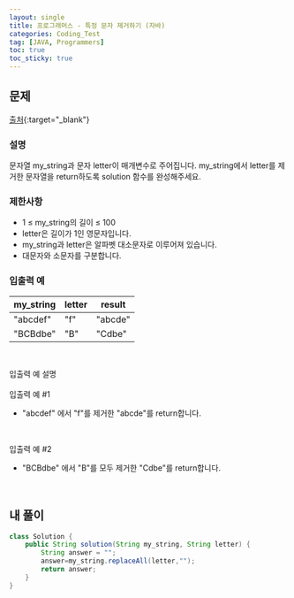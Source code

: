 ```yaml
---
layout: single
title: 프로그래머스 - 특정 문자 제거하기 (자바)
categories: Coding_Test
tag: [JAVA, Programmers]
toc: true
toc_sticky: true
---
```


## 문제
[출처](https://school.programmers.co.kr/learn/courses/30/lessons/120826?language=java){:target="_blank"}
### 설명
문자열 my_string과 문자 letter이 매개변수로 주어집니다. my_string에서 letter를 제거한 문자열을 return하도록 solution 함수를 완성해주세요.

### 제한사항

 * 1 ≤ my_string의 길이 ≤ 100
 * letter은 길이가 1인 영문자입니다.
 * my_string과 letter은 알파벳 대소문자로 이루어져 있습니다.
 * 대문자와 소문자를 구분합니다.

### 입출력 예

my_string|letter|result
---|---|---
"abcdef"|"f"|"abcde"
"BCBdbe"|"B"|"Cdbe"

<br/>

입출력 예 설명 <br/>
<br/>
입출력 예 #1

 * "abcdef" 에서 "f"를 제거한 "abcde"를 return합니다.
<br/>

입출력 예 #2

 * "BCBdbe" 에서 "B"를 모두 제거한 "Cdbe"를 return합니다.
<br/>

## 내 풀이
```java
class Solution {
    public String solution(String my_string, String letter) {
        String answer = "";
        answer=my_string.replaceAll(letter,"");
        return answer;
    }
}
```